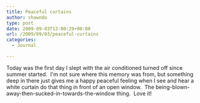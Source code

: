 ```yaml
---
title: Peaceful curtains
author: shawndo
type: post
date: 2009-09-03T13:00:29+00:00
url: /2009/09/03/peaceful-curtains
categories:
  - Journal

---
```

Today was the first day I slept with the air conditioned turned off since summer started.  I'm not sure where this memory was from, but something deep in there just gives me a happy peaceful feeling when I see and hear a white curtain do that thing in front of an open window.  The being-blown-away-then-sucked-in-towards-the-window thing.  Love it!
